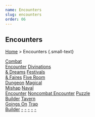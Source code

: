 ```yaml
---
name: Encounters
slug: encounters
order: 06
---
```

## Encounters
[Home](dm-operations-center) > Encounters {.small-text}

<div class="menu-container">
    <a href="combat-encounter">Combat<br/> Encounter</a>
    <a href="divinations-and-dreams">Divinations<br/> & Dreams</a>
    <a href="festivals-and-faires">Festivals<br/> & Faires</a>
    <a href="five-room-dungeon">Five Room<br/> Dungeon</a>
    <a href="magical-mishap">Magical<br/> Mishap</a>
    <a href="naval-encounter">Naval<br/> Encounter</a>
    <a href="noncombat-encounter">Noncombat Encounter</a>
    <a href="puzzle-builder">Puzzle<br/> Builder</a>
    <a href="tavern-goings-on">Tavern<br/> Goings On</a>
    <a href="trap-builder">Trap<br/> Builder</a>
    <a href=".">-</a>
    <a href=".">-</a>
    <a href=".">-</a>
    <a href=".">-</a>
    <a href=".">-</a>
</div>